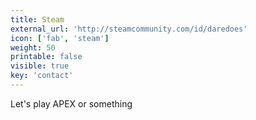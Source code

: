 ```yaml
---
title: Steam
external_url: 'http://steamcommunity.com/id/daredoes'
icon: ['fab', 'steam']
weight: 50
printable: false
visible: true
key: 'contact'
---
```

Let's play APEX or something
